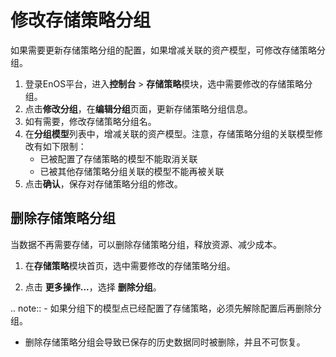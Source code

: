 # 修改存储策略分组
如果需要更新存储策略分组的配置，如果增减关联的资产模型，可修改存储策略分组。

1. 登录EnOS平台，进入**控制台** > **存储策略**模块，选中需要修改的存储策略分组。
2. 点击**修改分组**，在**编辑分组**页面，更新存储策略分组信息。
3. 如有需要，修改存储策略分组名。
4. 在**分组模型**列表中，增减关联的资产模型。注意，存储策略分组的关联模型修改有如下限制：
   - 已被配置了存储策略的模型不能取消关联
   - 已被其他存储策略分组关联的模型不能再被关联
5. 点击**确认**，保存对存储策略分组的修改。

## 删除存储策略分组
当数据不再需要存储，可以删除存储策略分组，释放资源、减少成本。

1. 在**存储策略**模块首页，选中需要修改的存储策略分组。

2. 点击 **更多操作...**，选择 **删除分组**。

.. note:: - 如果分组下的模型点已经配置了存储策略，必须先解除配置后再删除分组。
   - 删除存储策略分组会导致已保存的历史数据同时被删除，并且不可恢复。
   
<!--end-->
